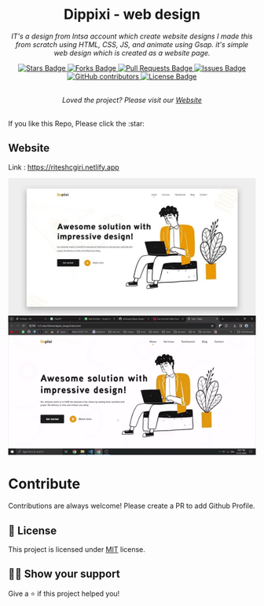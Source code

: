 ﻿<h1 align="center">Dippixi - web design</h1>
<p align="center"><i>IT's a design from Intsa account which create website designs I made this from scratch using HTML, CSS, JS, and animate using Gsap. it's simple web design which is created as a website page.</i></p>
<div align="center">
  <a href="https://github.com/riteshcgiri/dippixi_design/stargazers">
    <img src="https://img.shields.io/github/stars/riteshcgiri/dippixi_design" alt="Stars Badge"/>
  </a>
  <a href="https://github.com/riteshcgiri/dippixi_design/network/members">
    <img src="https://img.shields.io/github/forks/riteshcgiri/dippixi_design" alt="Forks Badge"/>
  </a>
  <a href="https://github.com/riteshcgiri/dippixi_design/pulls">
    <img src="https://img.shields.io/github/issues-pr/riteshcgiri/dippixi_design" alt="Pull Requests Badge"/>
  </a>
  <a href="https://github.com/riteshcgiri/dippixi_design/issues">
    <img src="https://img.shields.io/github/issues/riteshcgiri/dippixi_design" alt="Issues Badge"/>
  </a>
  <a href="https://github.com/riteshcgiri/dippixi_design/graphs/contributors">
    <img alt="GitHub contributors" src="https://img.shields.io/github/contributors/riteshcgiri/dippixi_design?color=2b9348">
  </a>
  <a href="https://github.com/riteshcgiri/dippixi_design/blob/master/LICENSE">
    <img src="https://img.shields.io/github/license/riteshcgiri/dippixi_design?color=2b9348" alt="License Badge"/>
  </a>
</div>
<br>
  <p align="center">
    <i>Loved the project? Please visit our 
    <a href="https://riteshcgiri.netlify.app">Website</a>
    </i>
  </p>
<br>
If you like this Repo, Please click the :star:


## Website

Link : https://riteshcgiri.netlify.app

<a href="https://awesome-github-readme-profile.netlify.app">
  <img src="https://github.com/riteshcgiri/dippixi_design/blob/main/npj.jpg?raw=true" alt="sample img" />
  <img src="https://github.com/riteshcgiri/dippixi_design/blob/main/vid-ezgif.com-optimize.gif" alt="sample img" />
  </a>


# Contribute

Contributions are always welcome! Please create a PR to add Github Profile.

## :pencil: License

This project is licensed under [MIT](https://opensource.org/licenses/MIT) license.

## :man_astronaut: Show your support

Give a ⭐️ if this project helped you!
